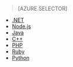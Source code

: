 > [AZURE.SELECTOR]
- [.NET](/documentation/articles/storage-dotnet-how-to-use-queues/)
- [Node.js](/documentation/articles/storage-nodejs-how-to-use-queues/)
- [Java](/documentation/articles/storage-java-how-to-use-queue-storage/)
- [C++](/documentation/articles/storage-c-plus-plus-how-to-use-queues/)
- [PHP](/documentation/articles/storage-php-how-to-use-queues/)
- [Ruby](/documentation/articles/storage-ruby-how-to-use-queue-storage/)
- [Python](/documentation/articles/storage-python-how-to-use-queue-storage/)

<!---HONumber=70-->